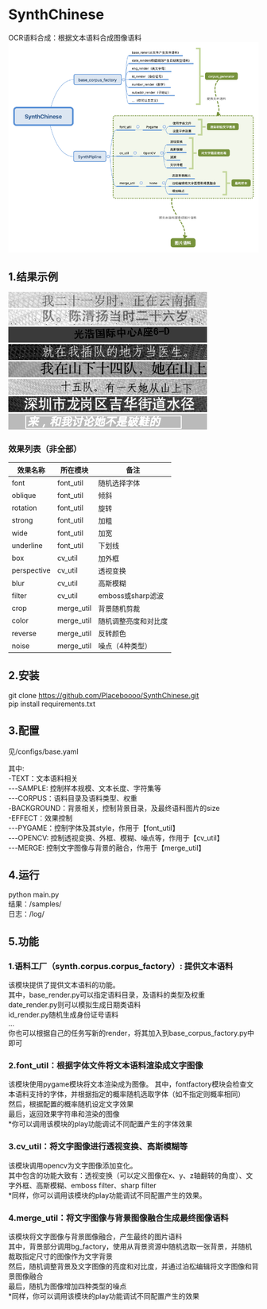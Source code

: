 # SynthChinese
OCR语料合成：根据文本语料合成图像语料
![pipline.png](SynthChinese.png)
## 1.结果示例
![1.jpg](./demo/1.jpg)
![2.jpg](./demo/2.jpg)
![3.jpg](./demo/3.jpg)
![4.jpg](./demo/4.jpg)
![5.jpg](./demo/5.jpg)
![6.jpg](./demo/6.jpg)
![7.jpg](./demo/7.jpg)
![8.jpg](./demo/8.jpg)
### 效果列表（非全部）
|效果名称|所在模块|备注|
|--------|-----|-------|
|font|font_util|随机选择字体|
|oblique|font_util|倾斜|
|rotation|font_util|旋转|
|strong|font_util|加粗|
|wide|font_util|加宽|
|underline|font_util|下划线|
|box|cv_util|加外框|
|perspective|cv_util|透视变换|
|blur|cv_util|高斯模糊|
|filter|cv_util|emboss或sharp滤波|
|crop|merge_util|背景随机剪裁|
|color|merge_util|随机调整亮度和对比度|
|reverse|merge_util|反转颜色|
|noise|merge_util|噪点（4种类型）|


## 2.安装
git clone  https://github.com/Placeboooo/SynthChinese.git  
pip install requirements.txt
## 3.配置
<p>
见/configs/base.yaml  


其中:  
-TEXT：文本语料相关  
---SAMPLE: 控制样本规模、文本长度、字符集等  
---CORPUS：语料目录及语料类型、权重  
-BACKGROUND：背景相关，控制背景目录，及最终语料图片的size  
-EFFECT：效果控制  
---PYGAME：控制字体及其style，作用于【font_util】  
---OPENCV: 控制透视变换、外框、模糊、噪点等，作用于【cv_util】  
---MERGE: 控制文字图像与背景的融合，作用于【merge_util】
<p>

## 4.运行
python main.py  
结果：/samples/  
日志：/log/  

## 5.功能
### 1.语料工厂（synth.corpus.corpus_factory）: 提供文本语料
该模块提供了提供文本语料的功能。  
其中，base_render.py可以指定语料目录，及语料的类型及权重  
     date_render.py则可以模拟生成日期类语料  
     id_render.py随机生成身份证号语料  
     ...  
你也可以根据自己的任务写新的render，将其加入到base_corpus_factory.py中即可  
### 2.font_util：根据字体文件将文本语料渲染成文字图像  
该模块使用pygame模块将文本渲染成为图像。
其中，fontfactory模块会检查文本语料支持的字体，并根据指定的概率随机选取字体（如不指定则概率相同）  
然后，根据配置的概率随机设定文字效果  
最后，返回效果字符串和渲染的图像  
*你可以调用该模块的play功能调试不同配置产生的字体效果  
### 3.cv_util：将文字图像进行透视变换、高斯模糊等
该模块调用opencv为文字图像添加变化。  
其中包含的功能大致有：透视变换（可以定义图像在x、y、z轴翻转的角度）、文字外框、高斯模糊、emboss filter、sharp filter  
*同样，你可以调用该模块的play功能调试不同配置产生的效果。  
### 4.merge_util：将文字图像与背景图像融合生成最终图像语料
该模块将文字图像与背景图像融合，产生最终的图片语料  
其中，背景部分调用bg_factory，使用从背景资源中随机选取一张背景，并随机裁取指定尺寸的图像作为文字背景  
然后，随机调整背景及文字图像的亮度和对比度，并通过泊松编辑将文字图像和背景图像融合  
最后，随机为图像增加四种类型的噪点  
*同样，你可以调用该模块的play功能调试不同配置产生的效果
